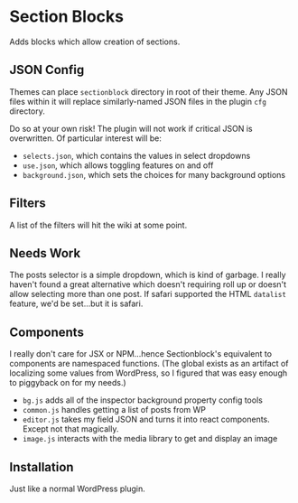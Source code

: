 # Section Blocks
Adds blocks which allow creation of sections.

## JSON Config
Themes can place `sectionblock` directory in root of their theme. Any JSON files within it will 
replace similarly-named JSON files in the plugin `cfg` directory.

Do so at your own risk! The plugin will not work if critical JSON is overwritten. 
Of particular interest will be:

* `selects.json`, which contains the values in select dropdowns
* `use.json`, which allows toggling features on and off
* `background.json`, which sets the choices for many background options

## Filters
A list of the filters will hit the wiki at some point.

## Needs Work
The posts selector is a simple dropdown, which is kind of garbage. I really haven't found a
great alternative which doesn't requiring roll up or doesn't allow selecting more than one
post. If safari supported the HTML `datalist` feature, we'd be set...but it is safari.

## Components
I really don't care for JSX or NPM...hence Sectionblock's equivalent to components  are namespaced 
functions. (The global exists as an artifact of localizing some values from WordPress, so I 
figured that was easy enough to piggyback on for my needs.)

* `bg.js` adds all of the inspector background property config tools
* `common.js` handles getting a list of posts from WP
* `editor.js` takes my field JSON and turns it into react components. Except not that magically.
* `image.js` interacts with the media library to get and display an image

## Installation
Just like a normal WordPress plugin.